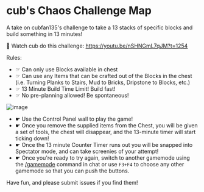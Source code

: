 # cub's Chaos Challenge Map
A take on cubfan135's challenge to take a 13 stacks of specific blocks and build something in 13 minutes!

👀 Watch cub do this challenge: https://youtu.be/nSHNGmL7qJM?t=1254

Rules:
- ☞ Can only use Blocks available in chest
- ☞ Can use any Items that can be crafted out of the Blocks in the chest (i.e. Turning Planks to Stairs, Mud to Bricks, Dripstone to Blocks, etc.)
- ☞ 13 Minute Build Time Limit!  Build fast!
- ☞ No pre-planning allowed!  Be spontaneous!

![image](https://user-images.githubusercontent.com/19356109/199854351-595cfa46-198b-43e8-b4b9-32adff53462c.png)
- ☛ Use the Control Panel wall to play the game!  
- ☛ Once you remove the supplied items from the Chest, you will be given a set of tools, the chest will disappear, and the 13-minute timer will start ticking down!  
- ☛ Once the 13 minute Counter Timer runs out you will be snapped into Spectator mode, and can take screenies of your attempt!  
- ☛ Once you're ready to try again, switch to another gamemode using the [/gamemode](https://minecraft.fandom.com/wiki/Commands/gamemode) command in chat or use `F3+F4` to choose any other gamemode so that you can push the buttons.

Have fun, and please submit issues if you find them!
